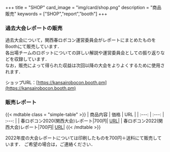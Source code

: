 +++
title = "SHOP"
card_image =  "img/card/shop.png"
description = "商品販売"
keywords = ["SHOP","report","booth"]
+++

### 過去大会レポートの販売
過去大会について，関西春ロボコン運営委員会がレポートにまとめたものをBoothにて販売しています．  
各出場チームのロボットについての詳しい解説や運営委員会としての振り返りなどを収録しています．  
なお，販売によって得られた収益は次回以降の大会をよりよくするために使用されます．  

ショップURL：[https://kansairobocon.booth.pm](https://kansairobocon.booth.pm)

### 販売レポート

{{< mdtable class = "simple-table" >}}
| 商品内容 | 価格 | URL |
| :---: | :---: | :---: |
| 春ロボコン2020(関西大会)レポート|700円| [URL](https://kansairobocon.booth.pm/items/3538712)|
| 春ロボコン2022(関西大会)レポート|700円| [URL](https://kansairobocon.booth.pm/items/3802228)|
{{< /mdtable >}}

2022年度の大会レポートについては印刷したものを700円＋送料にて販売しています．
ご希望の場合は，ご連絡ください．